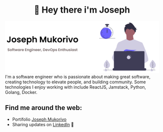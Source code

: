 <h1 align="center">
  👋 Hey there i'm Joseph
</h1>

<img src="https://github.com/josemkorivo/josemkorivo/blob/master/jose.png" alt="banner that says Joseph Mukorivo - Software Engineer, DevOps Enthusiast">
I'm a software engineer who is passionate about making great software, creating technology to elevate people, and building community. Some technologies I enjoy working with include ReactJS, Jamstack, Python, Golang, Docker.


## Find me around the web:
- Portifolio <a href="https://josemukorivo.co.zw">Joseph Mukorivo</a>
- Sharing updates on <a href="https://www.linkedin.com/in/josemukorivo/">LinkedIn</a> 💼
